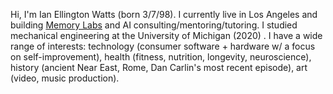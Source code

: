 Hi, I'm Ian Ellington Watts (born 3/7/98). I currently live in Los Angeles and building [Memory Labs](https://memorylabs.app/) and AI consulting/mentoring/tutoring. I studied mechanical engineering at the University of Michigan (2020) . I have a wide range of interests: technology (consumer software + hardware w/ a focus on self-improvement), health (fitness, nutrition, longevity, neuroscience), history (ancient Near East, Rome, Dan Carlin's most recent episode), art (video, music production).
